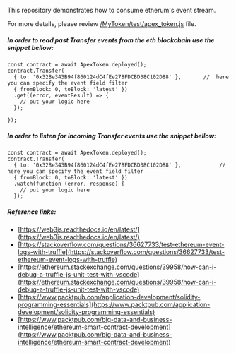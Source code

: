 This repository demonstrates how to consume etherum's event stream.

For more details, please review [/MyToken/test/apex_token.js]( https://github.com/kwojciechowski/learning/blob/master/MyToken/test/apex_token.js) file.

##### In order to read past Transfer events from the eth blockchain use the snippet bellow:
    const contract = await ApexToken.deployed();
    contract.Transfer(
      { to: '0x32Be343B94f860124dC4fEe278FDCBD38C102D88' },       //  here you can specify the event field filter
      { fromBlock: 0, toBlock: 'latest' })
      .get((error, eventResult) => {
        // put your logic here
      });

    });
    
##### In order to listen for incoming Transfer events  use the snippet bellow:
 
    const contract = await ApexToken.deployed();
    contract.Transfer(
      { to: '0x32Be343B94f860124dC4fEe278FDCBD38C102D88' },            //  here you can specify the event field filter
      { fromBlock: 0, toBlock: 'latest' })
      .watch(function (error, response) {
        // put your logic here
      });
      
 
##### Reference links:
- [https://web3js.readthedocs.io/en/latest/](https://web3js.readthedocs.io/en/latest/)
- [https://stackoverflow.com/questions/36627733/test-ethereum-event-logs-with-truffle](https://stackoverflow.com/questions/36627733/test-ethereum-event-logs-with-truffle)
- [https://ethereum.stackexchange.com/questions/39958/how-can-i-debug-a-truffle-js-unit-test-with-vscode](https://ethereum.stackexchange.com/questions/39958/how-can-i-debug-a-truffle-js-unit-test-with-vscode)
- [https://www.packtpub.com/application-development/solidity-programming-essentials](https://www.packtpub.com/application-development/solidity-programming-essentials)
- [https://www.packtpub.com/big-data-and-business-intelligence/ethereum-smart-contract-development](https://www.packtpub.com/big-data-and-business-intelligence/ethereum-smart-contract-development)
      
      
     
